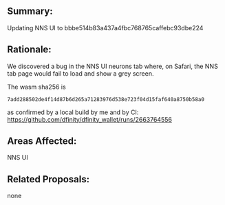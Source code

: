 ## Summary:

Updating NNS UI to bbbe514b83a437a4fbc768765caffebc93dbe224

## Rationale:

We discovered a bug in the NNS UI neurons tab where, on Safari, the NNS tab page would fail to load and show a grey screen.

The wasm sha256 is
```
7add288502de4f14d87b6d265a71283976d538e723f04d15faf640a8750b58a0
```
as confirmed by a local build by me and by CI: https://github.com/dfinity/dfinity_wallet/runs/2663764556

## Areas Affected:

NNS UI

## Related Proposals:

none

